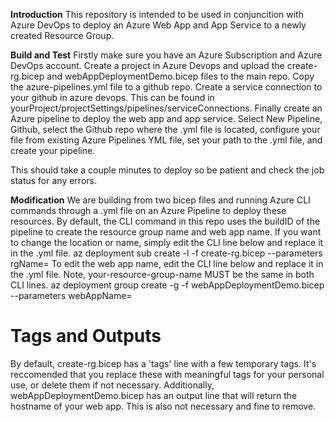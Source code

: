 **Introduction**
This repository is intended to be used in conjuncition with Azure DevOps to deploy an Azure Web App and App Service to a newly created Resource Group.

**Build and Test**
Firstly make sure you have an Azure Subscription and Azure DevOps account. 
Create a project in Azure Devops and upload the create-rg.bicep and webAppDeploymentDemo.bicep files to the main repo.
Copy the azure-pipelines.yml file to a github repo. 
Create a service connection to your github in azure devops. This can be found in yourProject/projectSettings/pipelines/serviceConnections.
Finally create an Azure pipeline to deploy the web app and app service. 
Select New Pipeline, Github, select the Github repo where the .yml file is located, configure your file from existing Azure Pipelines YML file, set your path to the .yml file, and create your pipeline. 

This should take a couple minutes to deploy so be patient and check the job status for any errors. 

**Modification**
We are building from two bicep files and running Azure CLI commands through a .yml file on an Azure Pipeline to deploy these resources. 
By default, the CLI command in this repo uses the buildID of the pipeline to create the resource group name and web app name.
If you want to change the location or name, simply edit the CLI line below and replace it in the .yml file.
      az deployment sub create -l <location> -f create-rg.bicep --parameters rgName=<your-resource-group-name>
To edit the web app name, edit the CLI line below and replace it in the .yml file. Note, your-resource-group-name MUST be the same in both CLI lines.
      az deployment group create -g <your-resource-group-name> -f webAppDeploymentDemo.bicep --parameters webAppName=<your-web-app-name>

# Tags and Outputs
By default, create-rg.bicep has a 'tags' line with a few temporary tags. It's reccomended that you replace these with meaningful tags for your personal use, or delete them if not necessary.
Additionally, webAppDeploymentDemo.bicep has an output line that will return the hostname of your web app. This is also not necessary and fine to remove.


